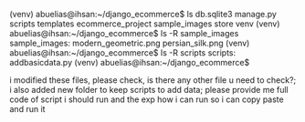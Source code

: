 (venv) abuelias@ihsan:~/django_ecommerce$ ls
db.sqlite3         manage.py      scripts  templates
ecommerce_project  sample_images  store    venv
(venv) abuelias@ihsan:~/django_ecommerce$ ls -R sample_images
sample_images:
modern_geometric.png  persian_silk.png
(venv) abuelias@ihsan:~/django_ecommerce$ ls -R scripts
scripts:
addbasicdata.py
(venv) abuelias@ihsan:~/django_ecommerce$ 


i modified these files, please check, is there any other file u need to check?; i also added new folder to keep scripts to add data; please provide me full code of script i should run and the exp how i can run so i can copy paste and run it